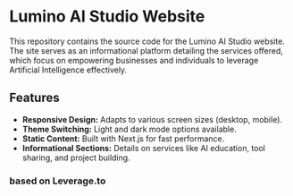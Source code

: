 # Lumino AI Studio Website

This repository contains the source code for the Lumino AI Studio website. The site serves as an informational platform detailing the services offered, which focus on empowering businesses and individuals to leverage Artificial Intelligence effectively.

## Features

*   **Responsive Design:** Adapts to various screen sizes (desktop, mobile).
*   **Theme Switching:** Light and dark mode options available.
*   **Static Content:** Built with Next.js for fast performance.
*   **Informational Sections:** Details on services like AI education, tool sharing, and project building.

### based on Leverage.to 